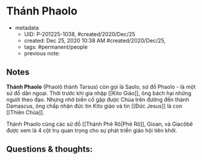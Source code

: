# Thánh Phaolo

- metadata
	- UID: P-201225-1038, #created/2020/Dec/25
	- created: Dec 25, 2020 10:38 AM #created/2020/Dec/25,
	- tags: #permanent/people 
	- previous note:

## Notes
**Thánh Phaolo** (Phaolô thành Tarsus) còn gọi là Saolo, sứ đồ Phaolo - là một sứ đồ dân ngoại. Thời trước khi gia nhập [[Kito Giáo]], ông bách hại những người theo đạo. Nhưng nhờ biến cố gặp được Chúa trên đường đến thành Damascus, ông chấp nhận đức tin Kito giáo và tin [[Đức Jesus]] là con [[Thiên Chúa]].

Thánh Phaolo cùng các sứ đồ [[Thánh Phê Rô|Phê Rô]], Gioan, và Giacôbê được xem là 4 cột trụ quan trọng cho sự phát triển giáo hội tiên khởi.

## Questions & thoughts:


